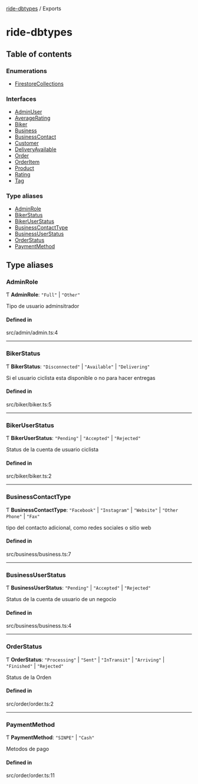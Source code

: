 [ride-dbtypes](README.md) / Exports

# ride-dbtypes

## Table of contents

### Enumerations

- [FirestoreCollections](enums/FirestoreCollections.md)

### Interfaces

- [AdminUser](interfaces/AdminUser.md)
- [AverageRating](interfaces/AverageRating.md)
- [Biker](interfaces/Biker.md)
- [Business](interfaces/Business.md)
- [BusinessContact](interfaces/BusinessContact.md)
- [Customer](interfaces/Customer.md)
- [DeliveryAvailable](interfaces/DeliveryAvailable.md)
- [Order](interfaces/Order.md)
- [OrderItem](interfaces/OrderItem.md)
- [Product](interfaces/Product.md)
- [Rating](interfaces/Rating.md)
- [Tag](interfaces/Tag.md)

### Type aliases

- [AdminRole](modules.md#adminrole)
- [BikerStatus](modules.md#bikerstatus)
- [BikerUserStatus](modules.md#bikeruserstatus)
- [BusinessContactType](modules.md#businesscontacttype)
- [BusinessUserStatus](modules.md#businessuserstatus)
- [OrderStatus](modules.md#orderstatus)
- [PaymentMethod](modules.md#paymentmethod)

## Type aliases

### AdminRole

Ƭ **AdminRole**: ``"Full"`` \| ``"Other"``

Tipo de usuario adminsitrador

#### Defined in

src/admin/admin.ts:4

___

### BikerStatus

Ƭ **BikerStatus**: ``"Disconnected"`` \| ``"Available"`` \| ``"Delivering"``

Si el usuario ciclista esta disponible o no para hacer entregas

#### Defined in

src/biker/biker.ts:5

___

### BikerUserStatus

Ƭ **BikerUserStatus**: ``"Pending"`` \| ``"Accepted"`` \| ``"Rejected"``

Status de la cuenta de usuario ciclista

#### Defined in

src/biker/biker.ts:2

___

### BusinessContactType

Ƭ **BusinessContactType**: ``"Facebook"`` \| ``"Instagram"`` \| ``"Website"`` \| ``"Other Phone"`` \| ``"Fax"``

tipo del contacto adicional, como redes sociales o sitio web

#### Defined in

src/business/business.ts:7

___

### BusinessUserStatus

Ƭ **BusinessUserStatus**: ``"Pending"`` \| ``"Accepted"`` \| ``"Rejected"``

Status de la cuenta de usuario de un negocio

#### Defined in

src/business/business.ts:4

___

### OrderStatus

Ƭ **OrderStatus**: ``"Processing"`` \| ``"Sent"`` \| ``"InTransit"`` \| ``"Arriving"`` \| ``"Finished"`` \| ``"Rejected"``

Status de la Orden

#### Defined in

src/order/order.ts:2

___

### PaymentMethod

Ƭ **PaymentMethod**: ``"SINPE"`` \| ``"Cash"``

Metodos de pago

#### Defined in

src/order/order.ts:11
